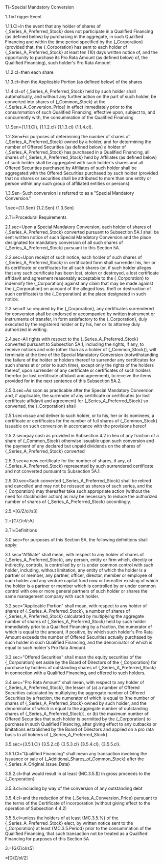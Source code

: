 Ti=Special Mandatory Conversion

1.Ti=Trigger Event

1.1.1.Cl=In the event that any holder of shares of {_Series_A_Preferred_Stock} does not participate in a Qualified Financing (as defined below) by purchasing in the aggregate, in such Qualified Financing and within the time period specified by the {_Corporation} (provided that, the {_Corporation} has sent to each holder of {_Series_A_Preferred_Stock} at least ten (10) days written notice of, and the opportunity to purchase its Pro Rata Amount (as defined below) of, the Qualified Financing), such holder's Pro Rata Amount

1.1.2.cl=then each share

1.1.3.cl=then the Applicable Portion (as defined below) of the shares

1.1.4.cl=of {_Series_A_Preferred_Stock} held by such holder shall automatically, and without any further action on the part of such holder, be converted into shares of {_Common_Stock} at the {_Series_A_Conversion_Price} in effect immediately prior to the consummation of such Qualified Financing, effective upon, subject to, and concurrently with, the consummation of the Qualified Financing

1.1.Sen={1.1.1.Cl}, {1.1.2.cl} {1.1.3.cl} {1.1.4.cl}.

1.2.Sen=For purposes of determining the number of shares of {_Series_A_Preferred_Stock} owned by a holder, and for determining the number of Offered Securities (as defined below) a holder of {_Series_A_Preferred_Stock} has purchased in a Qualified Financing, all shares of {_Series_A_Preferred_Stock} held by Affiliates (as defined below) of such holder shall be aggregated with such holder's shares and all Offered Securities purchased by Affiliates of such holder shall be aggregated with the Offered Securities purchased by such holder (provided that no shares or securities shall be attributed to more than one entity or person within any such group of affiliated entities or persons).

1.3.Sen=Such conversion is referred to as a "Special Mandatory Conversion."

1.sec={1.1.Sen}  {1.2.Sen} {1.3.Sen}

2.Ti=Procedural Requirements

2.1.sec=Upon a Special Mandatory Conversion, each holder of shares of {_Series_A_Preferred_Stock} converted pursuant to Subsection 5A.1 shall be sent written notice of such Special Mandatory Conversion and the place designated for mandatory conversion of all such shares of {_Series_A_Preferred_Stock} pursuant to this Section 5A.

2.2.sec=Upon receipt of such notice, each holder of such shares of {_Series_A_Preferred_Stock} in certificated form shall surrender his, her or its certificate or certificates for all such shares (or, if such holder alleges that any such certificate has been lost, stolen or destroyed, a lost certificate affidavit and agreement reasonably acceptable to the {_Corporation} to indemnify the {_Corporation} against any claim that may be made against the {_Corporation} on account of the alleged loss, theft or destruction of such certificate) to the {_Corporation} at the place designated in such notice.

2.3.sec=If so required by the {_Corporation}, any certificates surrendered for conversion shall be endorsed or accompanied by written instrument or instruments of transfer, in form satisfactory to the {_Corporation}, duly executed by the registered holder or by his, her or its attorney duly authorized in writing.

2.4.sec=All rights with respect to the {_Series_A_Preferred_Stock} converted pursuant to Subsection 5A.1, including the rights, if any, to receive notices and vote (other than as a holder of {_Common_Stock}), will terminate at the time of the Special Mandatory Conversion (notwithstanding the failure of the holder or holders thereof to surrender any certificates for such shares at or prior to such time), except only the rights of the holders thereof, upon surrender of any certificate or certificates of such holders therefor (or lost certificate affidavit and agreement), to receive the items provided for in the next sentence of this Subsection 5A.2.

2.5.0.sec=As soon as practicable after the Special Mandatory Conversion and, if applicable, the surrender of any certificate or certificates (or lost certificate affidavit and agreement) for {_Series_A_Preferred_Stock} so converted, the {_Corporation} shall 

2.5.1.sec=issue and deliver to such holder, or to his, her or its nominees, a certificate or certificates for the number of full shares of {_Common_Stock} issuable on such conversion in accordance with the provisions hereof

2.5.2.sec=pay cash as provided in Subsection 4.2 in lieu of any fraction of a share of {_Common_Stock} otherwise issuable upon such conversion and the payment of any declared but unpaid dividends on the shares of {_Series_A_Preferred_Stock} converted

2.5.3.sec=a new certificate for the number of shares, if any, of {_Series_A_Preferred_Stock} represented by such surrendered certificate and not converted pursuant to Subsection 5A.1.

2.5.00.sec=Such converted {_Series_A_Preferred_Stock} shall be retired and cancelled and may not be reissued as shares of such series, and the {_Corporation} may thereafter take such appropriate action (without the need for stockholder action) as may be necessary to reduce the authorized number of shares of {_Series_A_Preferred_Stock} accordingly.

2.5.=[G/Z/ol/s3]

2.=[G/Z/ol/s5]

3.Ti=Definitions

3.0.sec=For purposes of this Section 5A, the following definitions shall apply: 

3.1.sec="Affiliate" shall mean, with respect to any holder of shares of {_Series_A_Preferred_Stock}, any person, entity or firm which, directly or indirectly, controls, is controlled by or is under common control with such holder, including, without limitation, any entity of which the holder is a partner or member, any partner, officer, director, member or employee of such holder and any venture capital fund now or hereafter existing of which the holder is a partner or member which is controlled by or under common control with one or more general partners of such holder or shares the same management company with such holder. 

3.2.sec="Applicable Portion" shall mean, with respect to any holder of shares of {_Series_A_Preferred_Stock}, a number of shares of {_Series_A_Preferred_Stock} calculated by multiplying the aggregate number of shares of {_Series_A_Preferred_Stock} held by such holder immediately prior to a Qualified Financing by a fraction, the numerator of which is equal to the amount, if positive, by which such holder's Pro Rata Amount exceeds the number of Offered Securities actually purchased by such holder in such Qualified Financing, and the denominator of which is equal to such holder's Pro Rata Amount.

3.3.sec="Offered Securities" shall mean the equity securities of the {_Corporation} set aside by the Board of Directors of the {_Corporation} for purchase by holders of outstanding shares of {_Series_A_Preferred_Stock} in connection with a Qualified Financing, and offered to such holders. 

3.4.sec="Pro Rata Amount" shall mean, with respect to any holder of {_Series_A_Preferred_Stock}, the lesser of (a) a number of Offered Securities calculated by multiplying the aggregate number of Offered Securities by a fraction, the numerator of which is equal to [the number of shares of {_Series_A_Preferred_Stock} owned by such holder, and the denominator of which is equal to the aggregate number of outstanding shares of {_Series_A_Preferred_Stock}], or (b) the maximum number of Offered Securities that such holder is permitted by the {_Corporation} to purchase in such Qualified Financing, after giving effect to any cutbacks or limitations established by the Board of Directors and applied on a pro rata basis to all holders of {_Series_A_Preferred_Stock}. 

3.5.sec={3.5.1.Cl} {3.5.2.cl} {3.5.3.cl} {3.5.4.cl}, {3.5.5.cl}.

3.5.1.Cl="Qualified Financing" shall mean any transaction involving the issuance or sale of {_Additional_Shares_of_Common_Stock} after the {_Series_A_Original_Issue_Date} 

3.5.2.cl=that would result in at least {MC.3.5.$} in gross proceeds to the {_Corporation}

3.5.3.cl=including by way of the conversion of any outstanding debt

3.5.4.cl=and the reduction of the {_Series_A_Conversion_Price} pursuant to the terms of the Certificate of Incorporation (without giving effect to the operation of Subsection 4.4.2)

3.5.5.cl=unless the holders of at least {MC.3.5.%} of the {_Series_A_Preferred_Stock} elect, by written notice sent to the {_Corporation} at least {MC.3.5.Period} prior to the consummation of the Qualified Financing, that such transaction not be treated as a Qualified Financing for purposes of this Section 5A

3.=[G/Z/ol/s5]

=[G/Z/ol/2]

